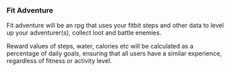 ### Fit Adventure
Fit adventure will be an rpg that uses your fitbit steps and other data to level up your adventurer(s), collect loot and battle enemies.

Reward values of steps, water, calories etc will be calculated as a percentage of daily goals, ensuring that all users have a similar experience, regardless of fitness or activity level.